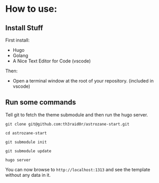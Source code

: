 # How to use:

## Install Stuff

First install:


- Hugo
- Golang
- A Nice Text Editor for Code (vscode)


Then:


- Open a terminal window at the root of your repository. (included in vscode)


## Run some commands

Tell git to fetch the theme submodule and then run the hugo server.

```
git clone git@github.com:th3raid0r/astrozane-start.git

cd astrozane-start

git submodule init 

git submodule update

hugo server
```

You can now browse to `http://localhost:1313` and see the template without any data in it. 

